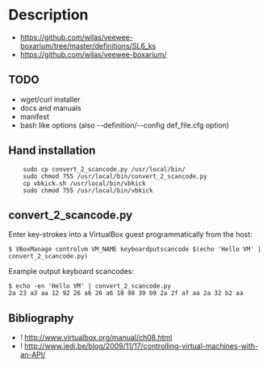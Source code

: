 # Description

 - https://github.com/wilas/veewee-boxarium/tree/master/definitions/SL6_ks
 - https://github.com/wilas/veewee-boxarium/

## TODO

 - wget/curl installer
 - docs and manuals
 - manifest
 - bash like options (also --definition/--config def_file.cfg option)

## Hand installation

```
    sudo cp convert_2_scancode.py /usr/local/bin/
    sudo chmod 755 /usr/local/bin/convert_2_scancode.py
    cp vbkick.sh /usr/local/bin/vbkick
    sudo chmod 755 /usr/local/bin/vbkick
```

## convert_2_scancode.py

Enter key-strokes into a VirtualBox guest programmatically from the host:
```
$ VBoxManage controlvm VM_NAME keyboardputscancode $(echo 'Hello VM' | convert_2_scancode.py)
```

Example output keyboard scancodes:
```
$ echo -en 'Hello VM' | convert_2_scancode.py
2a 23 a3 aa 12 92 26 a6 26 a6 18 98 39 b9 2a 2f af aa 2a 32 b2 aa
```

## Bibliography

 - ! http://www.virtualbox.org/manual/ch08.html
 - ! http://www.jedi.be/blog/2009/11/17/controlling-virtual-machines-with-an-API/

